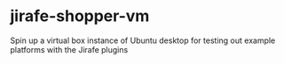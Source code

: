 jirafe-shopper-vm
=================

Spin up a virtual box instance of Ubuntu desktop for testing out example platforms with the Jirafe plugins